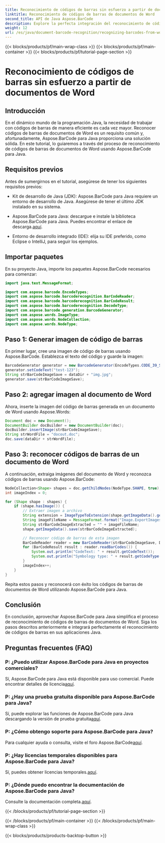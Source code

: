 ```yaml
---
title: Reconocimiento de códigos de barras sin esfuerzo a partir de documentos de Word
linktitle: Reconocimiento de códigos de barras de documentos de Word
second_title: API de Java Aspose.BarCode
description: Explore la perfecta integración del reconocimiento de códigos de barras en sus aplicaciones Java con Aspose.BarCode. Siga este tutorial para reconocer códigos de barras de documentos de Word.
weight: 12
url: /es/java/document-barcode-recognition/recognizing-barcodes-from-word/
---
```


{{< blocks/products/pf/main-wrap-class >}}
{{< blocks/products/pf/main-container >}}
{{< blocks/products/pf/tutorial-page-section >}}

# Reconocimiento de códigos de barras sin esfuerzo a partir de documentos de Word


## Introducción

En el dinámico mundo de la programación Java, la necesidad de trabajar con códigos de barras de manera eficiente es cada vez mayor. Reconocer códigos de barras de documentos de Word es un requisito común y, afortunadamente, Aspose.BarCode para Java proporciona una solución sólida. En este tutorial, lo guiaremos a través del proceso de reconocimiento de códigos de barras de documentos de Word usando Aspose.BarCode para Java.

## Requisitos previos

Antes de sumergirnos en el tutorial, asegúrese de tener los siguientes requisitos previos:

- Kit de desarrollo de Java (JDK): Aspose.BarCode para Java requiere un entorno de desarrollo de Java. Asegúrese de tener el último JDK instalado en su sistema.

-  Aspose.BarCode para Java: descargue e instale la biblioteca Aspose.BarCode para Java. Puedes encontrar el enlace de descarga.[aquí](https://releases.aspose.com/barcode/java/).

- Entorno de desarrollo integrado (IDE): elija su IDE preferido, como Eclipse o IntelliJ, para seguir los ejemplos.

## Importar paquetes

En su proyecto Java, importe los paquetes Aspose.BarCode necesarios para comenzar:

```java
import java.text.MessageFormat;

import com.aspose.barcode.EncodeTypes;
import com.aspose.barcode.barcoderecognition.BarCodeReader;
import com.aspose.barcode.barcoderecognition.BarCodeResult;
import com.aspose.barcode.barcoderecognition.DecodeType;
import com.aspose.barcode.generation.BarcodeGenerator;
import com.aspose.words.ImageType;
import com.aspose.words.NodeCollection;
import com.aspose.words.NodeType;
```

## Paso 1: Generar imagen de código de barras

En primer lugar, cree una imagen de código de barras usando Aspose.BarCode. Establezca el texto del código y guarde la imagen:

```java
BarcodeGenerator generator = new BarcodeGenerator(EncodeTypes.CODE_39_STANDARD);
generator.setCodeText("test-123");
String strBarCodeImageSave = dataDir + "img.jpg";
generator.save(strBarCodeImageSave);
```

## Paso 2: agregar imagen al documento de Word

Ahora, inserte la imagen del código de barras generada en un documento de Word usando Aspose.Words:

```java
Document doc = new Document();
DocumentBuilder docBuilder = new DocumentBuilder(doc);
docBuilder.insertImage(strBarCodeImageSave);
String strWordFile = "docout.doc";
doc.save(dataDir + strWordFile);
```

## Paso 3: reconocer códigos de barras de un documento de Word

A continuación, extraiga imágenes del documento de Word y reconozca códigos de barras usando Aspose.BarCode:

```java
NodeCollection<Shape> shapes = doc.getChildNodes(NodeType.SHAPE, true);
int imageIndex = 0;

for (Shape shape : shapes) {
    if (shape.hasImage()) {
        // Extraer imagen a archivo
        String extension = ImageTypeToExtension(shape.getImageData().getImageType());
        String imageFileName = MessageFormat.format("Image.ExportImages.{0} Out.{1}", imageIndex, extension);
        String strBarCodeImageExtracted = "" + imageFileName;
        shape.getImageData().save(strBarCodeImageExtracted);

        // Reconocer código de barras de esta imagen
        BarCodeReader reader = new BarCodeReader(strBarCodeImageSave, DecodeType.CODE_39_STANDARD);
        for (BarCodeResult result : reader.readBarCodes()) {
            System.out.println("CodeText: " + result.getCodeText());
            System.out.println("Symbology type: " + result.getCodeType());
        }
        imageIndex++;
    }
}
```

Repita estos pasos y reconocerá con éxito los códigos de barras de documentos de Word utilizando Aspose.BarCode para Java.

## Conclusión

En conclusión, aprovechar Aspose.BarCode para Java simplifica el proceso de reconocimiento de códigos de barras de documentos de Word. Siga los pasos descritos anteriormente e integrará perfectamente el reconocimiento de códigos de barras en sus aplicaciones Java.

## Preguntas frecuentes (FAQ)

### P: ¿Puedo utilizar Aspose.BarCode para Java en proyectos comerciales?
 Sí, Aspose.BarCode para Java está disponible para uso comercial. Puede encontrar detalles de licencia[aquí](https://purchase.aspose.com/buy).

### P: ¿Hay una prueba gratuita disponible para Aspose.BarCode para Java?
 Sí, puede explorar las funciones de Aspose.BarCode para Java descargando la versión de prueba gratuita[aquí](https://releases.aspose.com/).

### P: ¿Cómo obtengo soporte para Aspose.BarCode para Java?
Para cualquier ayuda o consulta, visite el foro Aspose.BarCode[aquí](https://forum.aspose.com/c/barcode/13).

### P: ¿Hay licencias temporales disponibles para Aspose.BarCode para Java?
 Sí, puedes obtener licencias temporales.[aquí](https://purchase.aspose.com/temporary-license/).

### P: ¿Dónde puedo encontrar la documentación de Aspose.BarCode para Java?
 Consulte la documentación completa.[aquí](https://reference.aspose.com/barcode/java/).

{{< /blocks/products/pf/tutorial-page-section >}}

{{< /blocks/products/pf/main-container >}}
{{< /blocks/products/pf/main-wrap-class >}}

{{< blocks/products/products-backtop-button >}}
